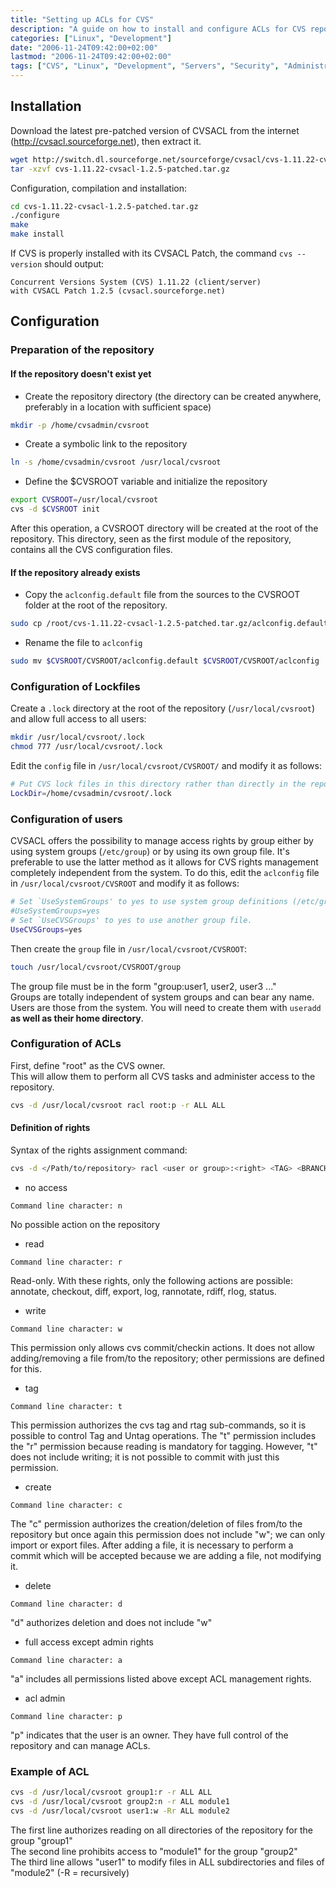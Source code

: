 ```yaml
---
title: "Setting up ACLs for CVS"
description: "A guide on how to install and configure ACLs for CVS repositories."
categories: ["Linux", "Development"]
date: "2006-11-24T09:42:00+02:00"
lastmod: "2006-11-24T09:42:00+02:00"
tags: ["CVS", "Linux", "Development", "Servers", "Security", "Administration"]
---
```


## Installation

Download the latest pre-patched version of CVSACL from the internet (http://cvsacl.sourceforge.net), then extract it.

```bash
wget http://switch.dl.sourceforge.net/sourceforge/cvsacl/cvs-1.11.22-cvsacl-1.2.5-patched.tar.gz
tar -xzvf cvs-1.11.22-cvsacl-1.2.5-patched.tar.gz
```

Configuration, compilation and installation:

```bash
cd cvs-1.11.22-cvsacl-1.2.5-patched.tar.gz
./configure
make
make install
```

If CVS is properly installed with its CVSACL Patch, the command `cvs --version` should output:

```
Concurrent Versions System (CVS) 1.11.22 (client/server)
with CVSACL Patch 1.2.5 (cvsacl.sourceforge.net)
```

## Configuration

### Preparation of the repository

#### If the repository doesn't exist yet

* Create the repository directory (the directory can be created anywhere, preferably in a location with sufficient space)

```bash
mkdir -p /home/cvsadmin/cvsroot
```

* Create a symbolic link to the repository

```bash
ln -s /home/cvsadmin/cvsroot /usr/local/cvsroot
```

* Define the $CVSROOT variable and initialize the repository

```bash
export CVSROOT=/usr/local/cvsroot
cvs -d $CVSROOT init
```

After this operation, a CVSROOT directory will be created at the root of the repository.
This directory, seen as the first module of the repository, contains all the CVS configuration files.

#### If the repository already exists

* Copy the `aclconfig.default` file from the sources to the CVSROOT folder at the root of the repository.

```bash
sudo cp /root/cvs-1.11.22-cvsacl-1.2.5-patched.tar.gz/aclconfig.default $CVSROOT/CVSROOT
```

* Rename the file to `aclconfig`

```bash
sudo mv $CVSROOT/CVSROOT/aclconfig.default $CVSROOT/CVSROOT/aclconfig
```

### Configuration of Lockfiles

Create a `.lock` directory at the root of the repository (`/usr/local/cvsroot`) and allow full access to all users:

```bash
mkdir /usr/local/cvsroot/.lock
chmod 777 /usr/local/cvsroot/.lock
```

Edit the `config` file in `/usr/local/cvsroot/CVSROOT/` and modify it as follows:

```bash
# Put CVS lock files in this directory rather than directly in the repository.
LockDir=/home/cvsadmin/cvsroot/.lock
```

### Configuration of users

CVSACL offers the possibility to manage access rights by group either by using system groups (`/etc/group`) or by using its own group file.
It's preferable to use the latter method as it allows for CVS rights management completely independent from the system.
To do this, edit the `aclconfig` file in `/usr/local/cvsroot/CVSROOT` and modify it as follows:

```bash
# Set `UseSystemGroups' to yes to use system group definitions (/etc/group).
#UseSystemGroups=yes
# Set `UseCVSGroups' to yes to use another group file.
UseCVSGroups=yes
```

Then create the `group` file in `/usr/local/cvsroot/CVSROOT`:

```bash
touch /usr/local/cvsroot/CVSROOT/group
```

The group file must be in the form "group:user1, user2, user3 ..."  
Groups are totally independent of system groups and can bear any name.  
Users are those from the system. You will need to create them with `useradd` **as well as their home directory**.

### Configuration of ACLs

First, define "root" as the CVS owner.  
This will allow them to perform all CVS tasks and administer access to the repository.

```bash
cvs -d /usr/local/cvsroot racl root:p -r ALL ALL
```

#### Definition of rights

Syntax of the rights assignment command:

```bash
cvs -d </Path/to/repository> racl <user or group>:<right> <TAG> <BRANCH>
```

* no access

```
Command line character: n
```

No possible action on the repository

* read

```
Command line character: r
```

Read-only. With these rights, only the following actions are possible: annotate, checkout, diff, export, log, rannotate, rdiff, rlog, status.

* write

```
Command line character: w
```

This permission only allows cvs commit/checkin actions. It does not allow adding/removing a file from/to the repository; other permissions are defined for this.

* tag

```
Command line character: t
```

This permission authorizes the cvs tag and rtag sub-commands, so it is possible to control Tag and Untag operations. The "t" permission includes the "r" permission because reading is mandatory for tagging. However, "t" does not include writing; it is not possible to commit with just this permission.

* create

```
Command line character: c
```

The "c" permission authorizes the creation/deletion of files from/to the repository but once again this permission does not include "w"; we can only import or export files. After adding a file, it is necessary to perform a commit which will be accepted because we are adding a file, not modifying it.

* delete

```
Command line character: d
```

"d" authorizes deletion and does not include "w"

* full access except admin rights

```
Command line character: a
```

"a" includes all permissions listed above except ACL management rights.

* acl admin

```
Command line character: p
```

"p" indicates that the user is an owner. They have full control of the repository and can manage ACLs.

### Example of ACL

```bash
cvs -d /usr/local/cvsroot group1:r -r ALL ALL
cvs -d /usr/local/cvsroot group2:n -r ALL module1
cvs -d /usr/local/cvsroot user1:w -Rr ALL module2
```

The first line authorizes reading on all directories of the repository for the group "group1"  
The second line prohibits access to "module1" for the group "group2"  
The third line allows "user1" to modify files in ALL subdirectories and files of "module2" (-R = recursively)
